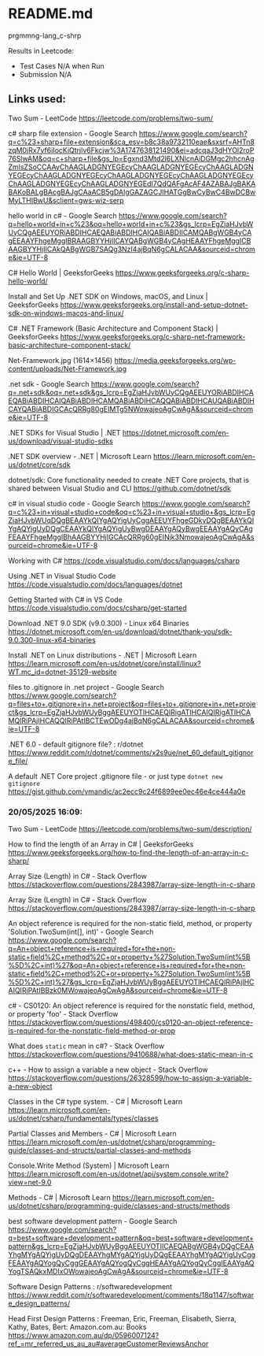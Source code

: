 # README.md

prgmmng-lang_c-shrp

Results in Leetcode:
- Test Cases N/A when Run
- Submission N/A

## Links used:

Two Sum - LeetCode
https://leetcode.com/problems/two-sum/

c# sharp file extension - Google Search
https://www.google.com/search?q=c%23+sharp+file+extension&sca_esv=b8c38a9732110eae&sxsrf=AHTn8zqM0jRx7yf6jIocKiQtrjlv6Fkcjw%3A1747638121490&ei=adcqaJ3dHYOl2roP76SlwAM&oq=c+sharp+file&gs_lp=Egxnd3Mtd2l6LXNlcnAiDGMgc2hhcnAgZmlsZSoCCAAyChAAGLADGNYEGEcyChAAGLADGNYEGEcyChAAGLADGNYEGEcyChAAGLADGNYEGEcyChAAGLADGNYEGEcyChAAGLADGNYEGEcyChAAGLADGNYEGEcyChAAGLADGNYEGEdI7QdQAFgAcAF4AZABAJgBAKABAKoBALgBAcgBAJgCAaACB5gDAIgGAZAGCJIHATGgBwCyBwC4BwDCBwMyLTHIBwU&sclient=gws-wiz-serp

hello world in c# - Google Search
https://www.google.com/search?q=hello+world+in+c%23&oq=hello+world+in+c%23&gs_lcrp=EgZjaHJvbWUyCQgAEEUYORiABDIHCAEQABiABDIHCAIQABiABDIICAMQABgWGB4yCAgEEAAYFhgeMggIBRAAGBYYHjIICAYQABgWGB4yCAgHEAAYFhgeMggICBAAGBYYHjIICAkQABgWGB7SAQg3NzI4ajBqN6gCALACAA&sourceid=chrome&ie=UTF-8

C# Hello World | GeeksforGeeks
https://www.geeksforgeeks.org/c-sharp-hello-world/

Install and Set Up .NET SDK on Windows, macOS, and Linux | GeeksforGeeks
https://www.geeksforgeeks.org/install-and-setup-dotnet-sdk-on-windows-macos-and-linux/

C# .NET Framework (Basic Architecture and Component Stack) | GeeksforGeeks
https://www.geeksforgeeks.org/c-sharp-net-framework-basic-architecture-component-stack/

Net-Framework.jpg (1614×1456)
https://media.geeksforgeeks.org/wp-content/uploads/Net-Framework.jpg

.net sdk - Google Search
https://www.google.com/search?q=.net+sdk&oq=.net+sdk&gs_lcrp=EgZjaHJvbWUyCQgAEEUYORiABDIHCAEQABiABDIHCAIQABiABDIHCAMQABiABDIHCAQQABiABDIHCAUQABiABDIHCAYQABiABDIGCAcQRRg80gEIMTg5NWowajeoAgCwAgA&sourceid=chrome&ie=UTF-8

.NET SDKs for Visual Studio | .NET
https://dotnet.microsoft.com/en-us/download/visual-studio-sdks

.NET SDK overview - .NET | Microsoft Learn
https://learn.microsoft.com/en-us/dotnet/core/sdk

dotnet/sdk: Core functionality needed to create .NET Core projects, that is shared between Visual Studio and CLI
https://github.com/dotnet/sdk

c# in visual studio code - Google Search
https://www.google.com/search?q=c%23+in+visual+studio+code&oq=c%23+in+visual+studio+&gs_lcrp=EgZjaHJvbWUqDQgBEAAYkQIYgAQYigUyCggAEEUYFhgeGDkyDQgBEAAYkQIYgAQYigUyDQgCEAAYkQIYgAQYigUyBwgDEAAYgAQyBwgEEAAYgAQyCAgFEAAYFhgeMggIBhAAGBYYHjIGCAcQRRg60gEINjk3NmowajeoAgCwAgA&sourceid=chrome&ie=UTF-8

Working with C&#35;
https://code.visualstudio.com/docs/languages/csharp

Using .NET in Visual Studio Code
https://code.visualstudio.com/docs/languages/dotnet

Getting Started with C# in VS Code
https://code.visualstudio.com/docs/csharp/get-started

Download .NET 9.0 SDK (v9.0.300) - Linux x64 Binaries
https://dotnet.microsoft.com/en-us/download/dotnet/thank-you/sdk-9.0.300-linux-x64-binaries

Install .NET on Linux distributions - .NET | Microsoft Learn
https://learn.microsoft.com/en-us/dotnet/core/install/linux?WT.mc_id=dotnet-35129-website

files to .gitignore in .net project - Google Search
https://www.google.com/search?q=files+to+.gitignore+in+.net+project&oq=files+to+.gitignore+in+.net+project&gs_lcrp=EgZjaHJvbWUyBggAEEUYOTIHCAEQIRigATIHCAIQIRigATIHCAMQIRiPAjIHCAQQIRiPAtIBCTEwODg4ajBqN6gCALACAA&sourceid=chrome&ie=UTF-8

.NET 6.0 - default gitignore file? : r/dotnet
https://www.reddit.com/r/dotnet/comments/x2s9ue/net_60_default_gitignore_file/

A default .NET Core project .gitignore file - or just type `dotnet new gitignore`
https://gist.github.com/vmandic/ac2ecc9c24f6899ee0ec46e4ce444a0e

### 20/05/2025 16:09:

Two Sum - LeetCode
https://leetcode.com/problems/two-sum/description/

How to find the length of an Array in C# | GeeksforGeeks
https://www.geeksforgeeks.org/how-to-find-the-length-of-an-array-in-c-sharp/

Array Size (Length) in C# - Stack Overflow
https://stackoverflow.com/questions/2843987/array-size-length-in-c-sharp

Array Size (Length) in C# - Stack Overflow
https://stackoverflow.com/questions/2843987/array-size-length-in-c-sharp

An object reference is required for the non-static field, method, or property 'Solution.TwoSum(int[], int)' - Google Search
https://www.google.com/search?q=An+object+reference+is+required+for+the+non-static+field%2C+method%2C+or+property+%27Solution.TwoSum(int%5B%5D%2C+int)%27&oq=An+object+reference+is+required+for+the+non-static+field%2C+method%2C+or+property+%27Solution.TwoSum(int%5B%5D%2C+int)%27&gs_lcrp=EgZjaHJvbWUyBggAEEUYOTIHCAEQIRiPAjIHCAIQIRiPAtIBBzk0MWowajeoAgCwAgA&sourceid=chrome&ie=UTF-8

c# - CS0120: An object reference is required for the nonstatic field, method, or property 'foo' - Stack Overflow
https://stackoverflow.com/questions/498400/cs0120-an-object-reference-is-required-for-the-nonstatic-field-method-or-prop

What does `static` mean in c#? - Stack Overflow
https://stackoverflow.com/questions/9410688/what-does-static-mean-in-c

c++ - How to assign a variable a new object - Stack Overflow
https://stackoverflow.com/questions/26328599/how-to-assign-a-variable-a-new-object

Classes in the C# type system. - C# | Microsoft Learn
https://learn.microsoft.com/en-us/dotnet/csharp/fundamentals/types/classes

Partial Classes and Members - C# | Microsoft Learn
https://learn.microsoft.com/en-us/dotnet/csharp/programming-guide/classes-and-structs/partial-classes-and-methods

Console.Write Method (System) | Microsoft Learn
https://learn.microsoft.com/en-us/dotnet/api/system.console.write?view=net-9.0

Methods - C# | Microsoft Learn
https://learn.microsoft.com/en-us/dotnet/csharp/programming-guide/classes-and-structs/methods

best software development pattern - Google Search
https://www.google.com/search?q=best+software+development+pattern&oq=best+software+development+pattern&gs_lcrp=EgZjaHJvbWUyBggAEEUYOTIICAEQABgWGB4yDQgCEAAYhgMYgAQYigUyDQgDEAAYhgMYgAQYigUyDQgEEAAYhgMYgAQYigUyCggFEAAYgAQYogQyCggGEAAYgAQYogQyCggHEAAYgAQYogQyCggIEAAYgAQYogTSAQkxMDIxOWowajeoAgCwAgA&sourceid=chrome&ie=UTF-8

Software Design Patterns : r/softwaredevelopment
https://www.reddit.com/r/softwaredevelopment/comments/18q1147/software_design_patterns/

Head First Design Patterns : Freeman, Eric, Freeman, Elisabeth, Sierra, Kathy, Bates, Bert: Amazon.com.au: Books
https://www.amazon.com.au/dp/0596007124?ref_=mr_referred_us_au_au#averageCustomerReviewsAnchor